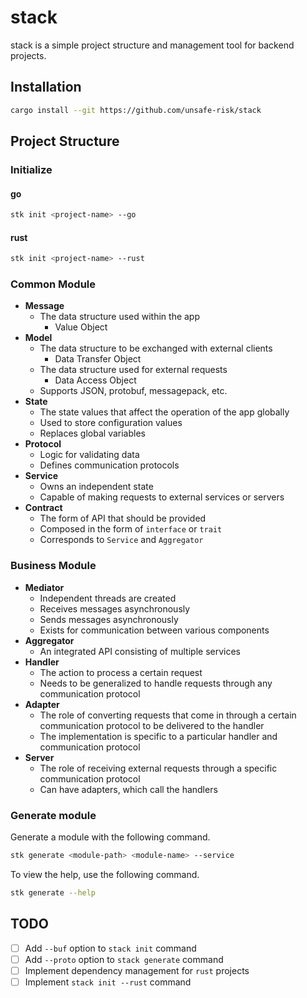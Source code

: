 # stack

stack is a simple project structure and management tool for backend projects.

## Installation

```bash
cargo install --git https://github.com/unsafe-risk/stack
```

## Project Structure

### Initialize

#### go

```bash
stk init <project-name> --go
```

#### rust

```bash
stk init <project-name> --rust
```

### Common Module

- **Message**
  - The data structure used within the app
    - Value Object
- **Model**
  - The data structure to be exchanged with external clients
    - Data Transfer Object
  - The data structure used for external requests
    - Data Access Object
  - Supports JSON, protobuf, messagepack, etc.
- **State**
  - The state values that affect the operation of the app globally
  - Used to store configuration values
  - Replaces global variables
- **Protocol**
  - Logic for validating data
  - Defines communication protocols
- **Service**
  - Owns an independent state
  - Capable of making requests to external services or servers
- **Contract**
  - The form of API that should be provided
  - Composed in the form of `interface` or `trait`
  - Corresponds to `Service` and `Aggregator`

### Business Module

- **Mediator**
  - Independent threads are created
  - Receives messages asynchronously
  - Sends messages asynchronously
  - Exists for communication between various components
- **Aggregator**
  - An integrated API consisting of multiple services
- **Handler**
  - The action to process a certain request
  - Needs to be generalized to handle requests through any communication protocol
- **Adapter**
  - The role of converting requests that come in through a certain communication protocol to be delivered to the handler
  - The implementation is specific to a particular handler and communication protocol
- **Server**
  - The role of receiving external requests through a specific communication protocol
  - Can have adapters, which call the handlers

### Generate module

Generate a module with the following command.

```bash
stk generate <module-path> <module-name> --service
```

To view the help, use the following command.

```bash
stk generate --help
```

## TODO

- [ ] Add `--buf` option to `stack init` command
- [ ] Add `--proto` option to `stack generate` command
- [ ] Implement dependency management for `rust` projects
- [ ] Implement `stack init --rust` command
